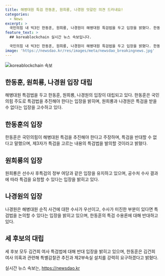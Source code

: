 ```yaml
---
title: 해병대원 특검 한동훈, 원희룡, 나경원 엇갈린 의견 드러내요!
categories:
  - News
excerpt: >
  국민의힘 내 빅3인 한동훈, 원희룡, 나경원이 해병대원 특검법을 두고 입장을 밝혔다. 한동훈은 특검을 지지하며 국민의힘의 주도적인 역할을 강조했고, 원희룡과 나경원은 특검을 받을 수 없다는 입장을 고수했다. 한편, 세 후보 모두 김건희 여사 특검법에 대해 반대 입장을 표명했으며, 한동훈은 특별감찰관 추진과 제2부속실 설치에 대한 주장을 펼쳤다. 지지자들의 입장과 다소 상반된 입장을 밝히며 차별화된 메시지를 전했다.
feature_text: >
  ## koreablockchain 실시간 뉴스 속보입니다.

  국민의힘 내 빅3인 한동훈, 원희룡, 나경원이 해병대원 특검법을 두고 입장을 밝혔다. 한동훈은 특검을 지지하며 국민의힘의 주도적인 역할을 강조했고, 원희룡과 나경원은 특검을 받을 수 없다는 입장을 고수했다. 한편, 세 후보 모두 김건희 여사 특검법에 대해 반대 입장을 표명했으며, 한동훈은 특별감찰관 추진과 제2부속실 설치에 대한 주장을 펼쳤다. 지지자들의 입장과 다소 상반된 입장을 밝히며 차별화된 메시지를 전했다.
image: 'https://newsdao.kr/res/images/meta/newsdao_breakingnews.jpg'
---
```


<p><img src="https://newsdao.kr/res/images/meta/newsdao_breakingnews.jpg" alt="koreablockchain 속보" /></p>

<h2 data-ke-size="size26">한동훈, 원희룡, 나경원 입장 대립</h2>

<p data-ke-size="size16">해병대원 특검법을 두고 한동훈, 원희룡, 나경원의 입장이 대립되고 있다. 한동훈은 국민의힘 주도로 특검법을 추진해야 한다는 입장을 밝히며, 원희룡과 나경원은 특검을 받을 수 없다는 입장을 고수하고 있다.</p>

<h2 data-ke-size="size26">한동훈의 입장</h2>

<p data-ke-size="size16">한동훈은 국민의힘이 해병대원 특검을 추진해야 한다고 주장하며, 특검을 반대할 수 없다고 말했으며, 제3자가 특검을 고르는 내용의 특검법을 발의할 것이라고 밝혔다.</p>

<h2 data-ke-size="size26">원희룡의 입장</h2>

<p data-ke-size="size16">원희룡은 선수사 후특검의 정부 여당과 같은 입장을 유지하고 있으며, 공수처 수사 결과에 따라 특검을 요청할 수 있다는 입장을 밝히고 있다.</p>

<h2 data-ke-size="size26">나경원의 입장</h2>

<p data-ke-size="size16">나경원은 해병대원 순직 사건에 대한 수사가 우선이고, 수사가 미진한 부분이 있다면 특검법을 논의할 수 있다는 입장을 밝히고 있으며, 한동훈의 특검 수용론에 대해 반대하고 있다.</p>

<h2 data-ke-size="size26">세 후보의 대립</h2>

<p data-ke-size="size16">세 후보 모두 김건희 여사 특검법에 대해 반대 입장을 밝히고 있으며, 한동훈은 김건희 여사 의혹과 관련해 특별감찰관 추진과 제2부속실 설치를 강력히 요구하겠다고 밝혔다.</p>
실시간 뉴스 속보는, <a href="https://newsdao.kr" rel="dofollow">https://newsdao.kr</a>


